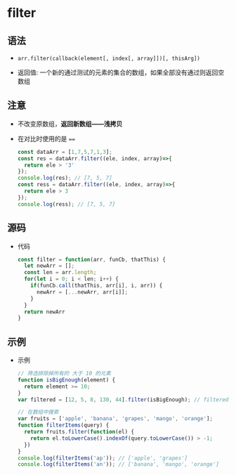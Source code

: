 # filter

## 语法

  + `arr.filter(callback(element[, index[, array]])[, thisArg])`

  + 返回值: 一个新的通过测试的元素的集合的数组，如果全部没有通过则返回空数组

## 注意

  + 不改变原数组，**返回新数组——浅拷贝**

  + 在对比时使用的是 `==`

    ```js
    const dataArr = [1,7,5,7,1,3];
    const res = dataArr.filter((ele, index, array)=>{
      return ele > '3'
    });
    console.log(res); // [7, 5, 7]
    const ress = dataArr.filter((ele, index, array)=>{
      return ele > 3
    });
    console.log(ress); // [7, 5, 7]
    ```

## 源码

  + 代码

    ```js
    const filter = function(arr, funCb, thatThis) {
      let newArr = [];
      const len = arr.length;
      for(let i = 0; i < len; i++) {
        if(funCb.call(thatThis, arr[i], i, arr)) {
          newArr = [...newArr, arr[i]];
        }
      }
      return newArr
    }

    ```

## 示例

  + 示例

    ```js
    // 筛选排除掉所有的 大于 10 的元素
    function isBigEnough(element) {
      return element >= 10;
    }
    var filtered = [12, 5, 8, 130, 44].filter(isBigEnough); // filtered is [12, 130, 44]

    // 在数组中搜索
    var fruits = ['apple', 'banana', 'grapes', 'mango', 'orange'];
    function filterItems(query) {
      return fruits.filter(function(el) {
        return el.toLowerCase().indexOf(query.toLowerCase()) > -1;
      })
    }
    console.log(filterItems('ap')); // ['apple', 'grapes']
    console.log(filterItems('an')); // ['banana', 'mango', 'orange']
    ```
